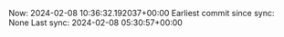 Now: 2024-02-08 10:36:32.192037+00:00 Earliest commit since sync: None Last sync: 2024-02-08 05:30:57+00:00
